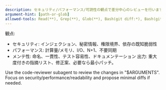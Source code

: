```yaml
---
description: セキュリティ/パフォーマンス/可読性の観点で差分中心のレビューを行います。
argument-hint: [path-or-glob]
allowed-tools: Read(**), Grep(**), Glob(**), Bash(git diff:*), Bash(git show:*), Write(**)
---
```

観点:

- セキュリティ: インジェクション、秘密情報、権限境界、依存の既知脆弱性
- パフォーマンス: 計算量/メモリ、I/O、N+1、不要同期
- メンテ性: 命名、一貫性、テスト容易性、ドキュメンテーション
出力: 重大度付きの指摘リスト、修正案、必要なら最小パッチ。

Use the code-reviewer subagent to review the changes in "$ARGUMENTS".
Focus on security/performance/readability and propose minimal diffs if needed.

